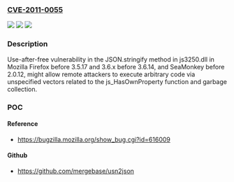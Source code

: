 ### [CVE-2011-0055](https://cve.mitre.org/cgi-bin/cvename.cgi?name=CVE-2011-0055)
![](https://img.shields.io/static/v1?label=Product&message=n%2Fa&color=blue)
![](https://img.shields.io/static/v1?label=Version&message=n%2Fa&color=blue)
![](https://img.shields.io/static/v1?label=Vulnerability&message=n%2Fa&color=brighgreen)

### Description

Use-after-free vulnerability in the JSON.stringify method in js3250.dll in Mozilla Firefox before 3.5.17 and 3.6.x before 3.6.14, and SeaMonkey before 2.0.12, might allow remote attackers to execute arbitrary code via unspecified vectors related to the js_HasOwnProperty function and garbage collection.

### POC

#### Reference
- https://bugzilla.mozilla.org/show_bug.cgi?id=616009

#### Github
- https://github.com/mergebase/usn2json

